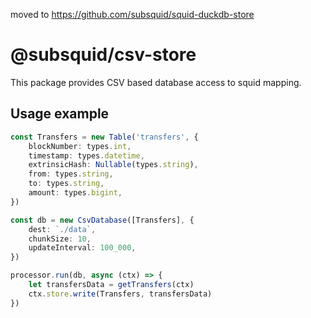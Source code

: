 moved to https://github.com/subsquid/squid-duckdb-store

# @subsquid/csv-store

This package provides CSV based database access to squid mapping.

## Usage example

```ts
const Transfers = new Table('transfers', {
    blockNumber: types.int,
    timestamp: types.datetime,
    extrinsicHash: Nullable(types.string),
    from: types.string,
    to: types.string,
    amount: types.bigint,
})

const db = new CsvDatabase([Transfers], {
    dest: `./data`,
    chunkSize: 10,
    updateInterval: 100_000,
})

processor.run(db, async (ctx) => {
    let transfersData = getTransfers(ctx)
    ctx.store.write(Transfers, transfersData)
})
```

